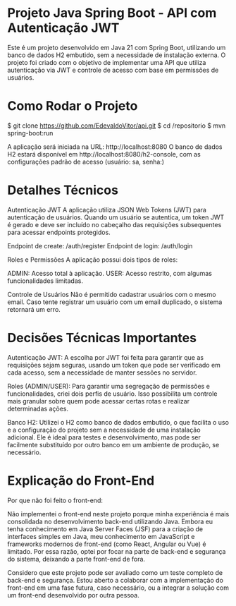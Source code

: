# Projeto Java Spring Boot - API com Autenticação JWT

Este é um projeto desenvolvido em Java 21 com Spring Boot, utilizando um banco de dados H2 embutido, sem a necessidade de instalação externa. O projeto foi criado com o objetivo de implementar uma API que utiliza autenticação via JWT e controle de acesso com base em permissões de usuários.

# Como Rodar o Projeto

$ git clone https://github.com/EdevaldoVitor/api.git
$ cd /repositorio
$ mvn spring-boot:run

A aplicação será iniciada na URL: http://localhost:8080
O banco de dados H2 estará disponível em http://localhost:8080/h2-console, com as configurações padrão de acesso (usuário: sa, senha:)

# Detalhes Técnicos

Autenticação JWT
A aplicação utiliza JSON Web Tokens (JWT) para autenticação de usuários. Quando um usuário se autentica, um token JWT é gerado e deve ser incluído no cabeçalho das requisições subsequentes para acessar endpoints protegidos.

Endpoint de create: /auth/register
Endpoint de login: /auth/login

Roles e Permissões
A aplicação possui dois tipos de roles:

ADMIN: Acesso total à aplicação.
USER: Acesso restrito, com algumas funcionalidades limitadas.

Controle de Usuários
Não é permitido cadastrar usuários com o mesmo email. Caso tente registrar um usuário com um email duplicado, o sistema retornará um erro.

# Decisões Técnicas Importantes
Autenticação JWT: A escolha por JWT foi feita para garantir que as requisições sejam seguras, usando um token que pode ser verificado em cada acesso, sem a necessidade de manter sessões no servidor.

Roles (ADMIN/USER): Para garantir uma segregação de permissões e funcionalidades, criei dois perfis de usuário. Isso possibilita um controle mais granular sobre quem pode acessar certas rotas e realizar determinadas ações.

Banco H2: Utilizei o H2 como banco de dados embutido, o que facilita o uso e a configuração do projeto sem a necessidade de uma instalação adicional. Ele é ideal para testes e desenvolvimento, mas pode ser facilmente substituído por outro banco em um ambiente de produção, se necessário.



# Explicação do Front-End
Por que não foi feito o front-end:

Não implementei o front-end neste projeto porque minha experiência é mais consolidada no desenvolvimento back-end utilizando Java. Embora eu tenha conhecimento em Java Server Faces (JSF) para a criação de interfaces simples em Java, meu conhecimento em JavaScript e frameworks modernos de front-end (como React, Angular ou Vue) é limitado. Por essa razão, optei por focar na parte de back-end e segurança do sistema, deixando a parte front-end de fora.

Considero que este projeto pode ser avaliado como um teste completo de back-end e segurança. Estou aberto a colaborar com a implementação do front-end em uma fase futura, caso necessário, ou a integrar a solução com um front-end desenvolvido por outra pessoa.

